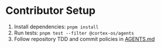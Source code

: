 # Contributor Setup

1. Install dependencies: `pnpm install`
2. Run tests: `pnpm test --filter @cortex-os/agents`
3. Follow repository TDD and commit policies in [AGENTS.md](../../AGENTS.md)
